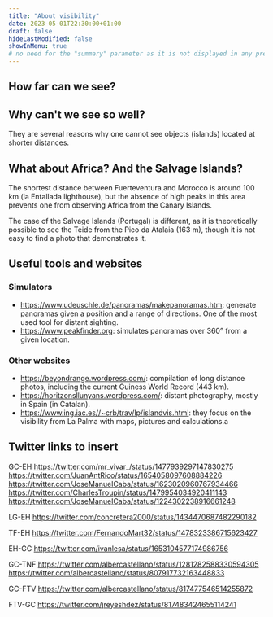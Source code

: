 ```yaml
---
title: "About visibility"
date: 2023-05-01T22:30:00+01:00
draft: false
hideLastModified: false
showInMenu: true
# no need for the "summary" parameter as it is not displayed in any previews
---
```


## How far can we see?

## Why can't we see so well?

They are several reasons why one cannot see objects (islands) located at shorter distances.

## What about Africa? And the Salvage Islands?

The shortest distance between Fuerteventura and Morocco is around 100 km (la Entallada lighthouse), but the absence of high peaks in this area prevents one from observing Africa from the Canary Islands.

The case of the Salvage Islands (Portugal) is different, as it is theoretically possible to see the Teide from the Pico da Atalaia (163 m), though it is not easy to find a photo that demonstrates it.

## Useful tools and websites

### Simulators

* https://www.udeuschle.de/panoramas/makepanoramas.htm: generate panoramas given a position and a range of directions. One of the most used tool for distant sighting. 
* https://www.peakfinder.org: simulates panoramas over 360° from a given location.

### Other websites

* https://beyondrange.wordpress.com/: compilation of long distance photos, including the current Guiness World Record (443 km).
* https://horitzonsllunyans.wordpress.com/: distant photography, mostly in Spain (in Catalan).
* https://www.ing.iac.es//~crb/trav/lp/islandvis.html: they focus on the visibility from La Palma with maps, pictures and calculations.a


## Twitter links to insert



GC-EH
https://twitter.com/mr_vivar_/status/1477939297147830275
https://twitter.com/JuanAntRico/status/1654058097608884226
https://twitter.com/JoseManuelCaba/status/1623020960767934466
https://twitter.com/CharlesTroupin/status/1479954034920411143
https://twitter.com/JoseManuelCaba/status/1224302238916661248

LG-EH
https://twitter.com/concretera2000/status/1434470687482290182

TF-EH
https://twitter.com/FernandoMart32/status/1478323386715623427

EH-GC
https://twitter.com/ivanlesa/status/1653104577174986756

GC-TNF
https://twitter.com/albercastellano/status/1281282588330594305
https://twitter.com/albercastellano/status/807917732163448833

GC-FTV
https://twitter.com/albercastellano/status/817477546514255872

FTV-GC
https://twitter.com/jreyeshdez/status/817483424655114241
